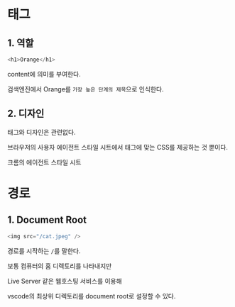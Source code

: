 # 태그

## 1. 역할

```js
<h1>Orange</h1>
```

content에 의미를 부여한다.

검색엔진에서 Orange를 `가장 높은 단계의 제목`으로 인식한다.

## 2. 디자인

태그와 디자인은 관련없다.

브라우저의 사용자 에이전트 스타일 시트에서 태그에 맞는 CSS를 제공하는 것 뿐이다.

<a herf="https://chromium.googlesource.com/chromium/src/third_party/+/master/blink/renderer/core/html/resources/html.css">크롬의 에이전트 스타일 시트</a>

# 경로

## 1. Document Root

```js
<img src="/cat.jpeg" />
```

경로를 시작하는 `/`를 말한다.

보통 컴퓨터의 홈 디렉토리를 나타내지만

Live Server 같은 웹호스팅 서비스를 이용해

vscode의 최상위 디렉토리를 document root로 설정할 수 있다.
